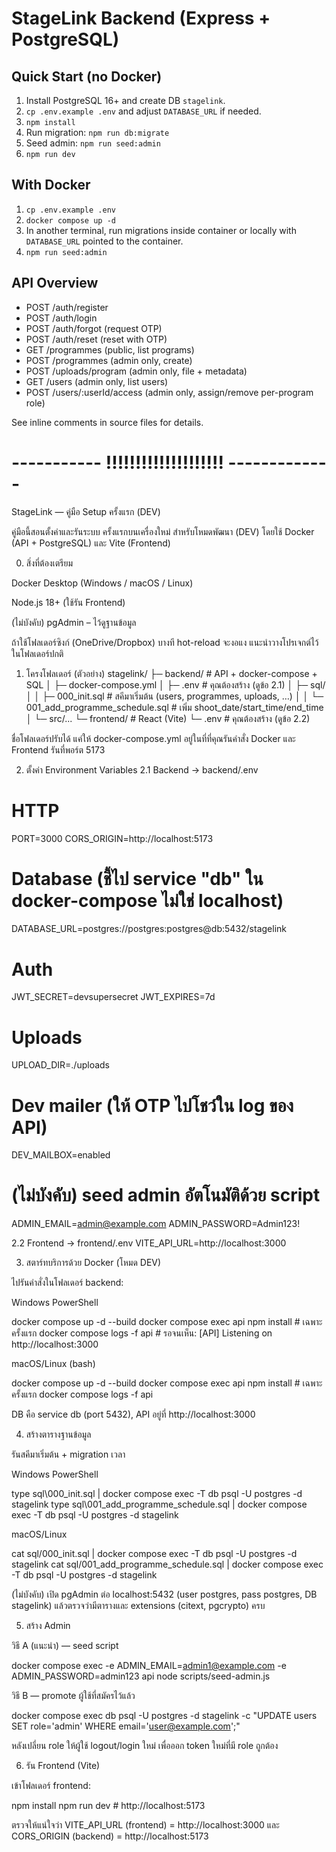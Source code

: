 # StageLink Backend (Express + PostgreSQL)

## Quick Start (no Docker)
1. Install PostgreSQL 16+ and create DB `stagelink`.
2. `cp .env.example .env` and adjust `DATABASE_URL` if needed.
3. `npm install`
4. Run migration: `npm run db:migrate`
5. Seed admin: `npm run seed:admin`
6. `npm run dev`

## With Docker
1. `cp .env.example .env`
2. `docker compose up -d`
3. In another terminal, run migrations inside container or locally with `DATABASE_URL` pointed to the container.
4. `npm run seed:admin`

## API Overview
- POST /auth/register
- POST /auth/login
- POST /auth/forgot (request OTP)
- POST /auth/reset (reset with OTP)
- GET  /programmes (public, list programs)
- POST /programmes (admin only, create)
- POST /uploads/program (admin only, file + metadata)
- GET  /users (admin only, list users)
- POST /users/:userId/access (admin only, assign/remove per-program role)

See inline comments in source files for details.

# ----------- !!!!!!!!!!!!!!!!!!!! -------------

StageLink — คู่มือ Setup ครั้งแรก (DEV)

คู่มือนี้สอนตั้งค่าและรันระบบ ครั้งแรกบนเครื่องใหม่ สำหรับโหมดพัฒนา (DEV) โดยใช้ Docker (API + PostgreSQL) และ Vite (Frontend)

0) สิ่งที่ต้องเตรียม

Docker Desktop (Windows / macOS / Linux)

Node.js 18+ (ใช้รัน Frontend)

(ไม่บังคับ) pgAdmin – ไว้ดูฐานข้อมูล

ถ้าใช้โฟลเดอร์ซิงก์ (OneDrive/Dropbox) บางที hot-reload จะงอแง แนะนำวางโปรเจกต์ไว้ในโฟลเดอร์ปกติ

1) โครงโฟลเดอร์ (ตัวอย่าง)
stagelink/
├─ backend/                  # API + docker-compose + SQL
│  ├─ docker-compose.yml
│  ├─ .env                   # คุณต้องสร้าง (ดูข้อ 2.1)
│  ├─ sql/
│  │  ├─ 000_init.sql        # สคีมาเริ่มต้น (users, programmes, uploads, …)
│  │  └─ 001_add_programme_schedule.sql  # เพิ่ม shoot_date/start_time/end_time
│  └─ src/...
└─ frontend/                 # React (Vite)
   └─ .env                   # คุณต้องสร้าง (ดูข้อ 2.2)


ชื่อโฟลเดอร์ปรับได้ แค่ให้ docker-compose.yml อยู่ในที่ที่คุณรันคำสั่ง Docker และ Frontend รันที่พอร์ต 5173

2) ตั้งค่า Environment Variables
2.1 Backend → backend/.env
# HTTP
PORT=3000
CORS_ORIGIN=http://localhost:5173

# Database (ชี้ไป service "db" ใน docker-compose ไม่ใช่ localhost)
DATABASE_URL=postgres://postgres:postgres@db:5432/stagelink

# Auth
JWT_SECRET=devsupersecret
JWT_EXPIRES=7d

# Uploads
UPLOAD_DIR=./uploads

# Dev mailer (ให้ OTP ไปโชว์ใน log ของ API)
DEV_MAILBOX=enabled

# (ไม่บังคับ) seed admin อัตโนมัติด้วย script
ADMIN_EMAIL=admin@example.com
ADMIN_PASSWORD=Admin123!

2.2 Frontend → frontend/.env
VITE_API_URL=http://localhost:3000

3) สตาร์ทบริการด้วย Docker (โหมด DEV)

ไปรันคำสั่งในโฟลเดอร์ backend:

Windows PowerShell

docker compose up -d --build
docker compose exec api npm install     # เฉพาะครั้งแรก
docker compose logs -f api              # รอจนเห็น: [API] Listening on http://localhost:3000


macOS/Linux (bash)

docker compose up -d --build
docker compose exec api npm install     # เฉพาะครั้งแรก
docker compose logs -f api


DB คือ service db (port 5432), API อยู่ที่ http://localhost:3000

4) สร้างตารางฐานข้อมูล

รันสคีมาเริ่มต้น + migration เวลา

Windows PowerShell

type sql\000_init.sql | docker compose exec -T db psql -U postgres -d stagelink
type sql\001_add_programme_schedule.sql | docker compose exec -T db psql -U postgres -d stagelink


macOS/Linux

cat sql/000_init.sql | docker compose exec -T db psql -U postgres -d stagelink
cat sql/001_add_programme_schedule.sql | docker compose exec -T db psql -U postgres -d stagelink


(ไม่บังคับ) เปิด pgAdmin ต่อ localhost:5432 (user postgres, pass postgres, DB stagelink) แล้วตรวจว่ามีตารางและ extensions (citext, pgcrypto) ครบ

5) สร้าง Admin

วิธี A (แนะนำ) — seed script

docker compose exec -e ADMIN_EMAIL=admin1@example.com -e ADMIN_PASSWORD=admin123 api node scripts/seed-admin.js


วิธี B — promote ผู้ใช้ที่สมัครไว้แล้ว

docker compose exec db psql -U postgres -d stagelink -c "UPDATE users SET role='admin' WHERE email='user@example.com';"


หลังเปลี่ยน role ให้ผู้ใช้ logout/login ใหม่ เพื่อออก token ใหม่ที่มี role ถูกต้อง

6) รัน Frontend (Vite)

เข้าโฟลเดอร์ frontend:

npm install
npm run dev   # http://localhost:5173


ตรวจให้แน่ใจว่า VITE_API_URL (frontend) = http://localhost:3000 และ CORS_ORIGIN (backend) = http://localhost:5173